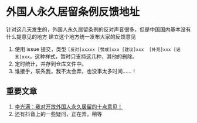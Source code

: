 # 外国人永久居留条例反馈地址

针对这几天发生的，外国人永久居留条例的反对声音很多，但是中国国内基本没有什么提意见的地方
建立这个地方统一发布大家的反馈意见

1. 使用 issue 提交，类型 `[反对]xxxxx [赞成]xxx [建议]xxx  [补充]xxx [谣言]xxx`，这种样式，暂时只支持这几种，其他的删除。
2. 定时统计，并存到仓库文件中。
3. 谁接手，联系我，我不太会弄，也没事太多时间……！

## 重要文章

1. [李光满：我对开放外国人永久居留的十点意见！](n-1.md)
2. 还有抖音上的一些疑问，正在弄，稍等